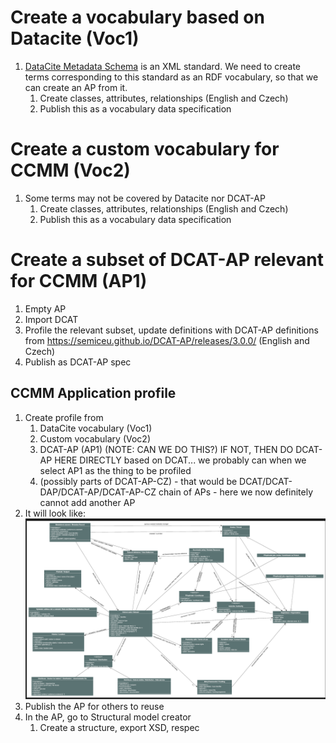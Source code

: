 # Create a vocabulary based on Datacite (Voc1)
1. [DataCite Metadata Schema](https://schema.datacite.org/) is an XML standard. We need to create terms corresponding to this standard as an RDF vocabulary, so that we can create an AP from it.
   1. Create classes, attributes, relationships (English and Czech)
   2. Publish this as a vocabulary data specification

# Create a custom vocabulary for CCMM (Voc2)
1. Some terms may not be covered by Datacite nor DCAT-AP
   1. Create classes, attributes, relationships (English and Czech)
   2. Publish this as a vocabulary data specification

# Create a subset of DCAT-AP relevant for CCMM (AP1)
1. Empty AP
2. Import DCAT
3. Profile the relevant subset, update definitions with DCAT-AP definitions from https://semiceu.github.io/DCAT-AP/releases/3.0.0/ (English and Czech)
4. Publish as DCAT-AP spec

## CCMM Application profile
1. Create profile from
   1. DataCite vocabulary (Voc1)
   2. Custom vocabulary (Voc2)
   3. DCAT-AP (AP1) (NOTE: CAN WE DO THIS?) IF NOT, THEN DO DCAT-AP HERE DIRECTLY based on DCAT... we probably can when we select AP1 as the thing to be profiled
   4. (possibly parts of DCAT-AP-CZ) - that would be DCAT/DCAT-DAP/DCAT-AP/DCAT-AP-CZ chain of APs - here we now definitely cannot add another AP
2. It will look like:
   ![CCMM](ccmm.webp)
3. Publish the AP for others to reuse
4. In the AP, go to Structural model creator
   1. Create a structure, export XSD, respec